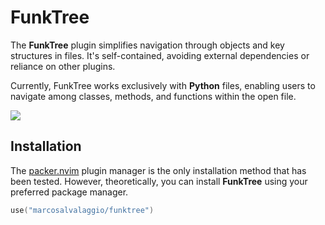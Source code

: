 # FunkTree

The **FunkTree** plugin simplifies navigation through objects and key structures in files. It's self-contained, avoiding external dependencies or reliance on other plugins. 

Currently, FunkTree works exclusively with **Python** files, enabling users to navigate among classes, methods, and functions within the open file.

![](https://github.com/marcosalvalaggio/funktree/blob/main/demo.gif)


## Installation 

The [packer.nvim](https://github.com/wbthomason/packer.nvim) plugin manager is the only installation method that has been tested. However, theoretically, you can install **FunkTree** using your preferred package manager.

 ```lua
 use("marcosalvalaggio/funktree")
 ``` 

 





